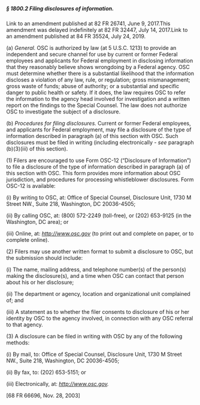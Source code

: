 ##### § 1800.2 Filing disclosures of information. #####

Link to an amendment published at 82 FR 26741, June 9, 2017.This amendment was delayed indefinitely at 82 FR 32447, July 14, 2017.Link to an amendment published at 84 FR 35524, July 24, 2019.

(a) *General.* OSC is authorized by law (at 5 U.S.C. 1213) to provide an independent and secure channel for use by current or former Federal employees and applicants for Federal employment in disclosing information that they reasonably believe shows wrongdoing by a Federal agency. OSC must determine whether there is a substantial likelihood that the information discloses a violation of any law, rule, or regulation; gross mismanagement; gross waste of funds; abuse of authority; or a substantial and specific danger to public health or safety. If it does, the law requires OSC to refer the information to the agency head involved for investigation and a written report on the findings to the Special Counsel. The law does not authorize OSC to investigate the subject of a disclosure.

(b) *Procedures for filing disclosures.* Current or former Federal employees, and applicants for Federal employment, may file a disclosure of the type of information described in paragraph (a) of this section with OSC. Such disclosures must be filed in writing (including electronically - *see* paragraph (b)(3)(iii) of this section).

(1) Filers are encouraged to use Form OSC-12 (“Disclosure of Information”) to file a disclosure of the type of information described in paragraph (a) of this section with OSC. This form provides more information about OSC jurisdiction, and procedures for processing whistleblower disclosures. Form OSC-12 is available:

(i) By writing to OSC, at: Office of Special Counsel, Disclosure Unit, 1730 M Street NW., Suite 218, Washington, DC 20036-4505;

(ii) By calling OSC, at: (800) 572-2249 (toll-free), or (202) 653-9125 (in the Washington, DC area); or

(iii) Online, at: *http://www.osc.gov* (to print out and complete on paper, or to complete online).

(2) Filers may use another written format to submit a disclosure to OSC, but the submission should include:

(i) The name, mailing address, and telephone number(s) of the person(s) making the disclosure(s), and a time when OSC can contact that person about his or her disclosure;

(ii) The department or agency, location and organizational unit complained of; and

(iii) A statement as to whether the filer consents to disclosure of his or her identity by OSC to the agency involved, in connection with any OSC referral to that agency.

(3) A disclosure can be filed in writing with OSC by any of the following methods:

(i) By mail, to: Office of Special Counsel, Disclosure Unit, 1730 M Street NW., Suite 218, Washington, DC 20036-4505;

(ii) By fax, to: (202) 653-5151; or

(iii) Electronically, at: *http://www.osc.gov.*

[68 FR 66696, Nov. 28, 2003]